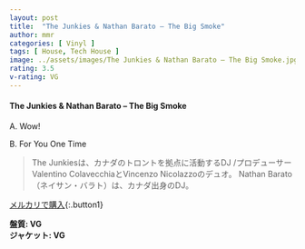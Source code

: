 ```yaml
---
layout: post
title:  "The Junkies & Nathan Barato – The Big Smoke"
author: mmr
categories: [ Vinyl ]
tags: [ House, Tech House ]
image: ../assets/images/The Junkies & Nathan Barato – The Big Smoke.jpg
rating: 3.5
v-rating: VG
---
```


#### The Junkies & Nathan Barato – The Big Smoke

A. Wow!

B. For You One Time

> The Junkiesは、カナダのトロントを拠点に活動するDJ /プロデューサーValentino ColavecchiaとVincenzo Nicolazzoのデュオ。
> Nathan Barato（ネイサン・バラト）は、カナダ出身のDJ。

[メルカリで購入](https://jp.mercari.com/item/m25171037533){:.button1}

<div class="mt-4 mb-4 d-flex align-items-center">
<strong class="mr-1">盤質: VG</strong>
</div>
<div class="mt-4 mb-4 d-flex align-items-center">
<strong class="mr-1">ジャケット: VG</strong>
</div>
